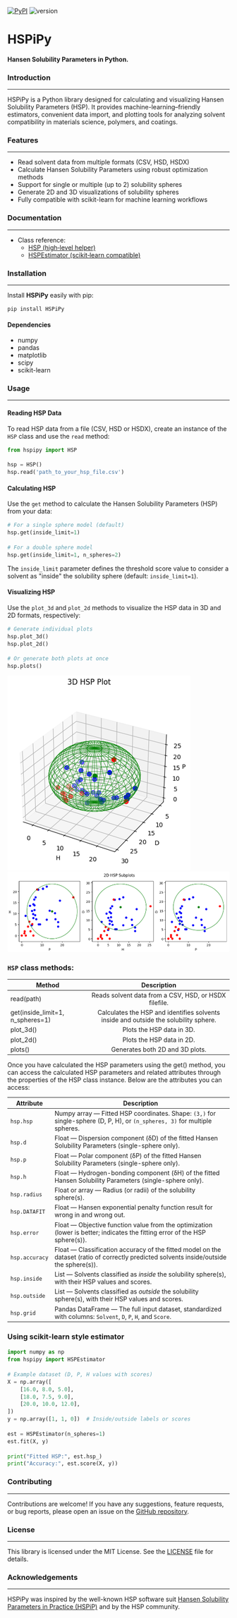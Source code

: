 [![PyPI](https://img.shields.io/pypi/v/HSPiPy.svg)](https://pypi.org/project/HSPiPy/) ![version](https://img.shields.io/badge/version-1.1.2-orange.svg) 

# HSPiPy

#### Hansen Solubility Parameters in Python.

### Introduction
---------------

HSPiPy is a Python library designed for calculating and visualizing Hansen Solubility Parameters (HSP). It provides machine-learning–friendly estimators, convenient data import, and plotting tools for analyzing solvent compatibility in materials science, polymers, and coatings.

### Features
---------------

* Read solvent data from multiple formats (CSV, HSD, HSDX)
* Calculate Hansen Solubility Parameters using robust optimization methods
* Support for single or multiple (up to 2) solubility spheres
* Generate 2D and 3D visualizations of solubility spheres
* Fully compatible with scikit-learn for machine learning workflows


### Documentation
---------------

- Class reference:
    - [HSP (high‑level helper)](https://github.com/Gnpd/HSPiPy/blob/main/docs/HSP.md)
    - [HSPEstimator (scikit‑learn compatible)](https://github.com/Gnpd/HSPiPy/blob/main/docs/HSPEstimator.md)


### Installation
---------------

Install **HSPiPy** easily with pip:

```
pip install HSPiPy
```
#### Dependencies

* numpy
* pandas
* matplotlib
* scipy
* scikit-learn

### Usage
--------

#### Reading HSP Data

To read HSP data from a file (CSV, HSD or HSDX), create an instance of the `HSP` class and use the `read` method:
```python
from hspipy import HSP

hsp = HSP()
hsp.read('path_to_your_hsp_file.csv')

```


#### Calculating HSP

Use the `get` method to calculate the Hansen Solubility Parameters (HSP) from your data:
```python
# For a single sphere model (default)
hsp.get(inside_limit=1)

# For a double sphere model
hsp.get(inside_limit=1, n_spheres=2)

```
The `inside_limit` parameter defines the threshold score value to consider a solvent as "inside" the solubility sphere (default: `inside_limit=1`).

#### Visualizing HSP

Use the `plot_3d` and `plot_2d` methods to visualize the HSP data in 3D and 2D formats, respectively:
```python
# Generate individual plots
hsp.plot_3d()
hsp.plot_2d()

# Or generate both plots at once
hsp.plots()

```
![3dHSP](https://github.com/Gnpd/HSPiPy/blob/main/3dPlot.png)
![2dHSP](https://github.com/Gnpd/HSPiPy/blob/main/2dPlot.png)

### `HSP` class methods:
| Method              |      Description                                                                       |  
|---------------------|:--------------------------------------------------------------------------------------:|
| read(path)          |  Reads solvent data from a CSV, HSD, or HSDX filefile.                                                   |
| get(inside_limit=1, n_spheres=1) |  Calculates the HSP and identifies solvents inside and outside the solubility sphere.  |
| plot_3d()           |  Plots the HSP data in 3D.                                                             |
| plot_2d()           |  Plots the HSP data in 2D.                                                             | 
| plots()             |  Generates both 2D and 3D plots.                                                       | 

Once you have calculated the HSP parameters using the get() method, you can access the calculated HSP parameters and related attributes through the properties of the HSP class instance. Below are the attributes you can access:

| Attribute      | Description                                                                                                                             |  
|----------------|-----------------------------------------------------------------------------------------------------------------------------------------|
| `hsp.hsp`      | Numpy array — Fitted HSP coordinates. Shape: `(3,)` for single-sphere (D, P, H), or `(n_spheres, 3)` for multiple spheres.              |
| `hsp.d`        | Float — Dispersion component (δD) of the fitted Hansen Solubility Parameters (single-sphere only).                                      |
| `hsp.p`        | Float — Polar component (δP) of the fitted Hansen Solubility Parameters (single-sphere only).                                           |
| `hsp.h`        | Float — Hydrogen-bonding component (δH) of the fitted Hansen Solubility Parameters (single-sphere only).                                |
| `hsp.radius`   | Float or array — Radius (or radii) of the solubility sphere(s).                                                                         |
| `hsp.DATAFIT`  | Float — Hansen exponential penalty function result for wrong in and wrong out.                                                          |   
| `hsp.error`    | Float — Objective function value from the optimization (lower is better; indicates the fitting error of the HSP sphere(s)).             |
| `hsp.accuracy` | Float — Classification accuracy of the fitted model on the dataset (ratio of correctly predicted solvents inside/outside the sphere(s)).|
| `hsp.inside`   | List — Solvents classified as *inside* the solubility sphere(s), with their HSP values and scores.                                      | 
| `hsp.outside`  | List — Solvents classified as *outside* the solubility sphere(s), with their HSP values and scores.                                     |
| `hsp.grid`     | Pandas DataFrame — The full input dataset, standardized with columns: `Solvent`, `D`, `P`, `H`, and `Score`.                            |


### Using scikit-learn style estimator
```python
import numpy as np
from hspipy import HSPEstimator

# Example dataset (D, P, H values with scores)
X = np.array([
    [16.0, 8.0, 5.0],
    [18.0, 7.5, 9.0],
    [20.0, 10.0, 12.0],
])
y = np.array([1, 1, 0])  # Inside/outside labels or scores

est = HSPEstimator(n_spheres=1)
est.fit(X, y)

print("Fitted HSP:", est.hsp_)
print("Accuracy:", est.score(X, y))

```

### Contributing
----------------

Contributions are welcome! If you have any suggestions, feature requests, or bug reports, please open an issue on the [GitHub repository](https://github.com/Gnpd/HSPiPy/issues).


### License
-----------

This library is licensed under the MIT License. See the [LICENSE](https://github.com/Gnpd/HSPiPy/blob/main/LICENSE) file for details.

### Acknowledgements
----------------

HSPiPy was inspired by the well-known HSP software suit [Hansen Solubility Parameters in Practice (HSPiP)](https://www.hansen-solubility.com/HSPiP/) and by the HSP community.




